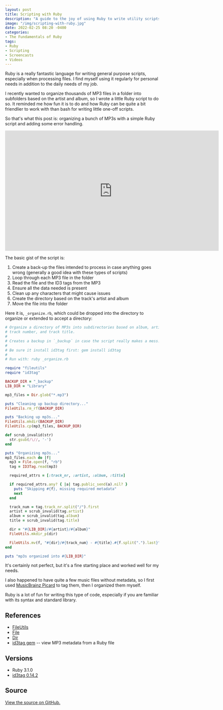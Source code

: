 ```yaml
---
layout: post
title: Scripting with Ruby
description: "A guide to the joy of using Ruby to write utility scripts for managing files."
image: "/img/scripting-with-ruby.jpg"
date: 2022-02-25 08:20 -0400
categories:
- The Fundamentals of Ruby
tags:
- Ruby
- Scripting
- Screencasts
- Videos
---
```


Ruby is a really fantastic language for writing general purpose scripts, especially when processing files. I find myself using it regularly for personal needs in addition to the daily needs of my job.

I recently wanted to organize thousands of MP3 files in a folder into subfolders based on the artist and album, so I wrote a little Ruby script to do so. It reminded me how fun it is to do and how Ruby can be quite a bit friendlier to work with than bash for writing little one-off scripts.

So that's what this post is: organizing a bunch of MP3s with a simple Ruby script and adding some error handling.

<iframe width="700" height="393" src="https://www.youtube.com/embed/4jrljM1Ha6o" title="YouTube video player" frameborder="0" allow="accelerometer; autoplay; clipboard-write; encrypted-media; gyroscope; picture-in-picture" allowfullscreen></iframe>

The basic gist of the script is:

1. Create a back-up the files intended to process in case anything goes wrong (generally a good idea with these types of scripts)
2. Loop through each MP3 file in the folder
3. Read the file and the ID3 tags from the MP3
4. Ensure all the data needed is present
5. Clean up any characters that might cause issues
6. Create the directory based on the track's artist and album
7. Move the file into the folder

Here it is, `_organize.rb`, which could be dropped into the directory to organize or extended to accept a directory:

``` ruby
# Organize a directory of MP3s into subdirectories based on album, artist,
# track number, and track title.
#
# Creates a backup in `_backup` in case the script really makes a mess.
#
# Be sure it install id3tag first: gem install id3tag
#
# Run with: ruby _organize.rb

require "fileutils"
require "id3tag"

BACKUP_DIR = "_backup"
LIB_DIR = "Library"

mp3_files = Dir.glob("*.mp3")

puts "Cleaning up backup directory..."
FileUtils.rm_rf(BACKUP_DIR)

puts "Backing up mp3s..."
FileUtils.mkdir(BACKUP_DIR)
FileUtils.cp(mp3_files, BACKUP_DIR)

def scrub_invalid(str)
  str.gsub(/\//, '-')
end

puts "Organizing mp3s..."
mp3_files.each do |f|
  mp3 = File.open(f, "rb")
  tag = ID3Tag.read(mp3)

  required_attrs = [:track_nr, :artist, :album, :title]

  if required_attrs.any? { |a| tag.public_send(a).nil? }
    puts "Skipping #{f}, missing required metadata"
    next
  end

  track_num = tag.track_nr.split("/").first
  artist = scrub_invalid(tag.artist)
  album = scrub_invalid(tag.album)
  title = scrub_invalid(tag.title)

  dir = "#{LIB_DIR}/#{artist}/#{album}"
  FileUtils.mkdir_p(dir)

  FileUtils.mv(f, "#{dir}/#{track_num} - #{title}.#{f.split(".").last}")
end

puts "mp3s organized into #{LIB_DIR}"
```

It's certainly not perfect, but it's a fine starting place and worked well for my needs.

I also happened to have quite a few music files without metadata, so I first used [MusicBrainz Picard](https://picard.musicbrainz.org) to tag them, then I organized them myself.

Ruby is a lot of fun for writing this type of code, especially if you are familiar with its syntax and standard library.

## References

- [FileUtils](https://ruby-doc.org/stdlib-3.1.0/libdoc/fileutils/rdoc/FileUtils.html)
- [File](https://ruby-doc.org/core-3.1.0/File.html)
- [Dir](https://ruby-doc.org/core-3.1.0/Dir.html)
- [id3tag gem](https://rubygems.org/gems/id3tag) -- view MP3 metadata from a Ruby file

## Versions

- Ruby 3.1.0
- [id3tag 0.14.2](https://rubygems.org/gems/id3tag/versions/0.14.2)

## Source

[View the source on GitHub.](https://github.com/brettchalupa/screencasts/tree/master/scripting-with-ruby)
